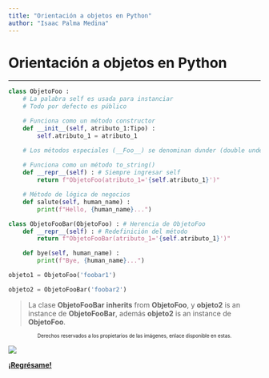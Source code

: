 ```yaml
---
title: "Orientación a objetos en Python"
author: "Isaac Palma Medina"
---
```


# Orientación a objetos en Python

***

```python
class ObjetoFoo :
    # La palabra self es usada para instanciar
    # Todo por defecto es público

    # Funciona como un método constructor
    def __init__(self, atributo_1:Tipo) :
        self.atributo_1 = atributo_1

    # Los métodos especiales (__Foo__) se denominan dunder (double underscore)
    
    # Funciona como un método to_string()
    def __repr__(self) : # Siempre ingresar self
        return f"ObjetoFoo(atributo_1='{self.atributo_1}')"

    # Método de lógica de negocios
    def salute(self, human_name) :
        print(f"Hello, {human_name}...")

class ObjetoFooBar(ObjetoFoo) : # Herencia de ObjetoFoo
    def __repr__(self) : # Redefinición del método
        return f"ObjetoFooBar(atributo_1='{self.atributo_1}')"

    def bye(self, human_name) :
        print(f"Bye, {human_name}...")

objeto1 = ObjetoFoo('foobar1')

objeto2 = ObjetoFooBar('foobar2')
```

> La clase **ObjetoFooBar** **inherits** from **ObjetoFoo**, y **objeto2** is an instance de **ObjetoFooBar**, además **objeto2** is an instance de **ObjetoFoo**.

<center><sub><sup>Derechos reservados a los propietarios de las imágenes, enlace disponible en estas.</sup></sub></center>

![](https://img.shields.io/badge/License-CC\_BY--SA\_4.0-lightgrey.svg)

**[¡Regrésame!](/eif203/portadaeif203)**